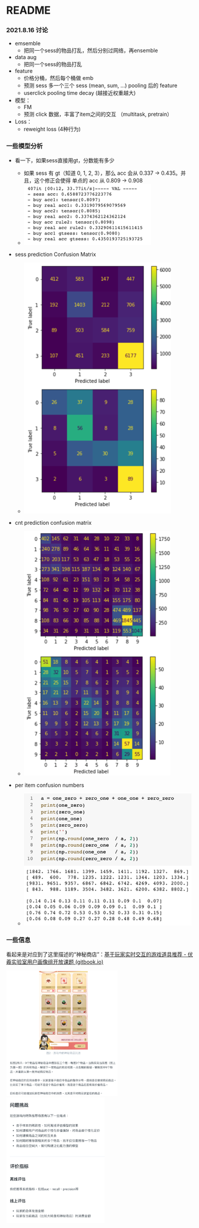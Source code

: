 # README

### 2021.8.16 讨论

*   emsemble
    *   把同一个sess的物品打乱，然后分别过网络，再ensemble
*   data aug
    *   把同一个sess的物品打乱
*   feature
    *   价格分桶，然后每个桶做 emb
    *   预测 sess 多一个三个 sess (mean, sum, ...) pooling 后的 feature
    *   userclick pooling time decay (越接近权重越大)
*   模型：
    *   FM
    *   预测 click 数据，丰富了item之间的交互 （multitask, pretrain）
*   Loss：
    *   reweight loss (4种行为)





### 一些模型分析



*   看一下，如果sess直接用gt，分数能有多少
    *   如果 sess 有 gt（知道 0, 1, 2, 3），那么 acc 会从 0.337 -> 0.435。并且，这个修正会使得 单点的 acc 从 0.809 -> 0.908
    *   ![image-20210816013843205](source/image-20210816013843205.png)

*   sess prediction Confusion Matrix
    *   ![image-20210816014202087](source/image-20210816014202087.png)
*   cnt prediction confusion matrix
    *   ![image-20210816014150833](source/image-20210816014150833.png)
*   per item confusion numbers
    *   <img src="source/image-20210816014121337.png" alt="image-20210816014121337" style="zoom:67%;" />





### 一些信息

看起来是对应到了这里描述的“神秘商店”：[基于玩家实时交互的游戏道具推荐 - 伏羲实验室用户画像组开放课题 (gitbook.io)](https://fuxi-up-research.gitbook.io/open-project/research_topics/rl_based_recommendation)

<img src="source/image-20210713163121342.png" alt="image-20210713163121342" style="zoom: 33%;" />

<img src="source/image-20210713163216578.png" alt="image-20210713163216578" style="zoom:33%;" />

